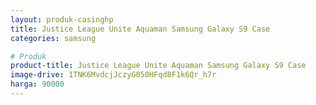 ```yaml
---
layout: produk-casinghp
title: Justice League Unite Aquaman Samsung Galaxy S9 Case
categories: samsung

# Produk
product-title: Justice League Unite Aquaman Samsung Galaxy S9 Case
image-drive: 1TNK6MvdcjJczyG050HFqd8F1k6Qr_h7r
harga: 90000
---
```


